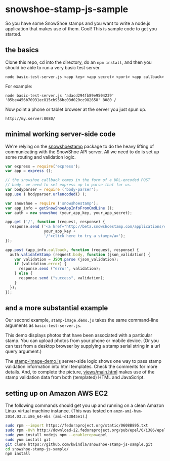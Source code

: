 snowshoe-stamp-js-sample
========================

So you have some SnowShoe stamps and you want to write a node.js application that makes use of them. Cool! This is sample code to get you started.

the basics
----------

Clone this repo, cd into the directory, do an `npm install`, and then you should be able to run a very basic test server.

    node basic-test-server.js <app key> <app secret> <port> <app callback>

For example:

    node basic-test-server.js 'adacd294fb89e9504239' '85be4456b70931ec815cb956bc03d020cc982658' 8080 /

Now point a phone or tablet browser at the server you just spun up.

    http://my.server:8080/
    
minimal working server-side code
---------------------

We're relying on the [snowshoestamp](https://github.com/mattnull/node-snowshoe-stamp) package to do the heavy lifting of communicating with the SnowShoe API server. All we need to do is set up some routing and validation logic.

```javascript
var express = require('express');
var app = express ();

// the snowshoe callback comes in the form of a URL-encoded POST
// body. we need to set express up to parse that for us.
var bodyparser = require ('body-parser');
app.use ( bodyparser.urlencoded() );

var snowshoe = require ('snowshoestamp');
var app_info = getSnowShoeAppInfoFromCmdLine ();
var auth = new snowshoe (your_app_key, your_app_secret);

app.get ('/', function (request, response) {
  response.send ('<a href="http://beta.snowshoestamp.com/applications/client/' +
                 your_app_key + 
                 '/">click here to try a stamp</a>');
});

app.post (app_info.callback, function (request, response) {
  auth.validateStamp (request.body, function (json_validation) {
    var validation = JSON.parse (json_validation);
    if (validation.error) {
      response.send ("error", validation);
    } else {
      response.send ("success", validation);
    }
  });
});

```

and a more substantial example
----

Our second example, `stamp-image.demo.js` takes the same command-line arguments as `basic-test-server.js`.

This demo displays photos that have been associated with a particular stamp. You can upload photos from your phone or mobile device. (Or you can test from a desktop browser by supplying a stamp serial string in a url query argument.)

The [stamp-image-demo.js](https://github.com/kwindla/snowshoe-stamp-js-sample/blob/master/stamp-image-demo.js) server-side logic shows one way to pass stamp validation information into html templates. Check the comments for more details. And, to complete the picture, [views/main.html](https://github.com/kwindla/snowshoe-stamp-js-sample/blob/master/views/main.html) makes use of the stamp validation data from both (templated) HTML and JavaScript.

setting up on Amazon AWS EC2
----

The following commands should get you up and running on a clean Amazon Linux virtual machine instance. (This was tested on `amzn-ami-hvm-2014.03.2.x86_64-ebs (ami-d13845e1)`.)

```bash
sudo rpm --import https://fedoraproject.org/static/0608B895.txt
sudo rpm -Uvh http://download-i2.fedoraproject.org/pub/epel/6/i386/epel-release-6-8.noarch.rpm
sudo yum install nodejs npm --enablerepo=epel
sudo yum install git
git clone https://github.com/kwindla/snowshoe-stamp-js-sample.git
cd snowshoe-stamp-js-sample/
npm install
```
